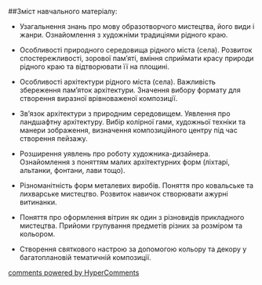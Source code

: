 <div id="hypercomments_widget" class="js-hypercomments-widget invisible"></div>

##Зміст навчального матеріалу:

*	Узагальнення знань про мову образотворчого мистецтва, його види і жанри. Ознайомлення з художніми традиціями рідного краю.

*	Особливості природного середовища  рідного міста (села).  Розвиток спостережливості, зорової пам’яті, вміння сприймати красу природи  рідного краю та  відтворювати її на площині.

*	Особливості архітектури рідного міста (села). 
Важливість збереження пам’яток архітектури. Значення вибору формату для створення виразної врівноваженої композиції. 

*	Зв’язок архітектури з природним середовищем. Уявлення про ландшафтну архітектуру. Вибір колірної гами, художньої техніки та манери зображення, визначення композиційного центру під час створення пейзажу.

*	Розширення уявлень про роботу художника-дизайнера. Ознайомлення з поняттям малих архітектурних форм (ліхтарі, альтанки, фонтани, лави тощо).

*	Різноманітність форм металевих виробів. Поняття про ковальське та лихварське мистецтво.  Розвиток навичок створювати ажурні витинанки.

*	Поняття про оформлення вітрин як один з різновидів прикладного мистецтва.  Прийоми групування предметів різних за розміром та кольором.

*	Створення святкового настрою за допомогою  кольору та декору у багатоплановій тематичній композиції.


<div class="js-hypercomments-container">
    <a href="http://hypercomments.com" class="hc-link" title="comments widget">comments powered by HyperComments</a>
</div>